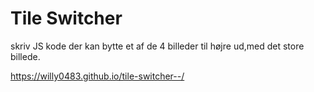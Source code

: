 # Tile Switcher
  skriv JS kode der kan bytte et af de 4 billeder til højre ud,med det store billede.


https://willy0483.github.io/tile-switcher--/

